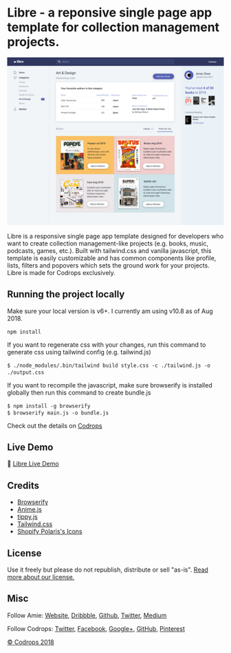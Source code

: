# Libre - a reponsive single page app template for collection management projects.

![Libre Screenshot](./screenshot.png)

Libre is a responsive single page app template designed for developers who want to create collection management-like projects (e.g. books, music, podcasts, games, etc.). Built with tailwind.css and vanilla javascript, this template is easily customizable and has common components like profile, lists, filters and popovers which sets the ground work for your projects. Libre is made for Codrops exclusively.

## Running the project locally
Make sure your local version is v6+. I currently am using v10.8 as of Aug 2018.
```
npm install
```

If you want to regenerate css with your changes, run this command to generate css using tailwind config (e.g. tailwind.js)
```
$ ./node_modules/.bin/tailwind build style.css -c ./tailwind.js -o ./output.css
```

If you want to recompile the javascript, make sure browserify is installed globally then run this command to create bundle.js
```
$ npm install -g browserify
$ browserify main.js -o bundle.js
```

Check out the details on [Codrops]()

## Live Demo
👋 [Libre Live Demo]()

## Credits
- [Browserify](http://browserify.org/)
- [Anime.js](http://animejs.com/)
- [tippy.js](https://atomiks.github.io/tippyjs/)
- [Tailwind.css](https://tailwindcss.com/)
- [Shopify Polaris's Icons](https://polaris.shopify.com/)

## License
Use it freely but please do not republish, distribute or sell "as-is". [Read more about our license.](http://tympanus.net/codrops/licensing/)

## Misc

Follow Amie: [Website](https://www.amie-chen.com/), [Dribbble](http://www.dribbble.com/hyperyolo), [Github](https://github.com/amiechen), [Twitter](https://twitter.com/hyper_yolo), [Medium](https://medium.com/@hyperyolo)

Follow Codrops: [Twitter](http://www.twitter.com/codrops), [Facebook](http://www.facebook.com/pages/Codrops/159107397912), [Google+](https://plus.google.com/101095823814290637419), [GitHub](https://github.com/codrops), [Pinterest](http://www.pinterest.com/codrops/)

[© Codrops 2018](http://www.codrops.com)